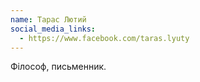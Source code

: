 ```yaml
---
name: Тарас Лютий
social_media_links:
  - https://www.facebook.com/taras.lyuty
---
```


Філософ, письменник.
